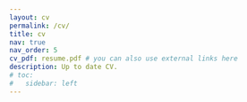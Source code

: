 ```yaml
---
layout: cv
permalink: /cv/
title: cv
nav: true
nav_order: 5
cv_pdf: resume.pdf # you can also use external links here
description: Up to date CV.
# toc:
#   sidebar: left
---
```


